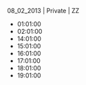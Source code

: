 08_02_2013 | Private | ZZ 
* 01:01:00
* 02:01:00
* 14:01:00
* 15:01:00
* 16:01:00
* 17:01:00
* 18:01:00
* 19:01:00
